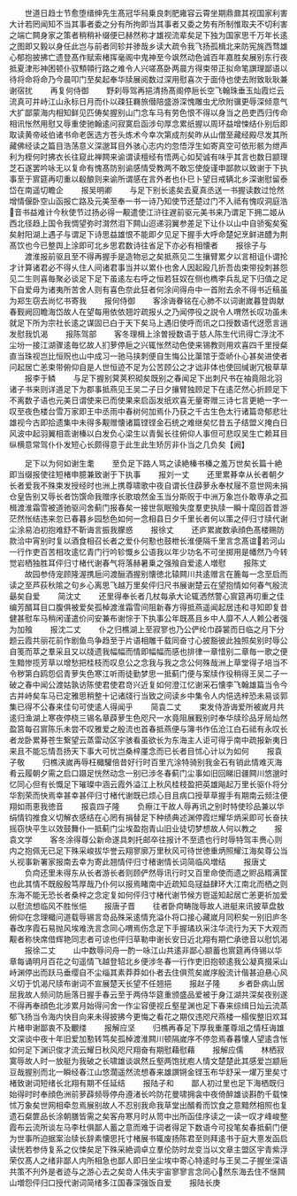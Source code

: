<!-- { "loadSidebar": true } -->
　　世道日趋士节愈堕缙绅先生髙冠华舄乗良刺肥雍容云霄坐期鼎鼐其视国家利害大计若罔闻知不当其事者委之分有所拘即当其事者又委之势有所制惟取夫不切利害之端亡闗身家之策者稍稍补缀便已赫然称才雄视流辈矣足下独为国家思千万年长逺之图即又毅以身任此岂与前者同轸并骖哉乡读大疏令我飞扬孤楫北来防宪旄西骛雄心郁抱披拂亡遗登髙作赋索楮挥毫阁中鬼神至今飒然动色诚百年嘉胜矣展别东行夜抵夏津形神困顿仆驭顦顇行路之难令人兴嗟髙卧两晨方得束带正拟命笔譔理鄙语以待将命将命乃今晨叩门至矣起奉华牍展阅数过深用慰喜次于面侍也使去附致耿耿兼谢宿扰
　　再复何侍御
　　野刹辱驾再挹清扬髙阁停巵长空飞翰珠垂玉灿霞烂云流真可并峙江山永标日月而仆以疎狂羇旅僣陪盛游深愧雕虫尤欣附骥更辱深倾意气大扩鄙蒙海内相知鲜见匹俦矣握别山门念车马有劳色恨不得以身当之邑吏西归传命相讯怅然用慰又辱重使驰翰逺问寂寞启函涉句厚念累纸握以周环益增悚结仆别后即取读黄帝岐伯诸书命老医选方苍头炼术今幸次第成剂矣昨从山僧至藏经殿尽发其所藏佛经读之篇目浩荡意义深邈耳目外骇心志内灼忽悟浮生如寄真空可依形骸为绁声利为桎何时拂衣长往窥此禅闗来谕谓读檀经有悟两心如契诚有味乎其言也数日颛理芝石遂罢吟咏无以复命有愧髙防别谕感情受教两不敢忘使旋谨申鄙款以致谢于下执事至于賔筵再叨重以殽酿则来谕所谓感在言外者也仆巳卜望日戒辆北乡深谢慰留泰岱在南遥切瞻企
　　报吴明卿
　　与足下别长逺矣去夏真丞送一书握读数过怆然增情偃卧空山函报亡路及元美至奉一书一诗乃知使节还楚过门不入祗有愧叹洞庭浩音书益难计今秋使节过扬必得一觏遣使江浒往遅前驱元美书来乃谓足下拥二姬从西北径趋上国令我惆望弥时潸然泪下闗山迢递羽翼参差足下让仆以山中自骄寃矣寃矣射阳湖上遇子与谓足下诗思益雄恨不能即夕见足下握手大呼命楚妃烹鲜进醴为荆髙饮也今已整舆上涂即可北乡思君数诗往省足下亦必有相懐者
　　报徐子与
　　渡淮报前驱且至不得再握手是造物忌之矣抵燕见二生攘臂累夕以言相诅仆谓抡才计算诸君必不得乆住人间诸君事当并以累仆也舍人因起殴几折吾齿束带投刺甚怨见二生则喜毎聚必谈足下足下虽逺左右呼之恒若狂奴在侧也檇李兵乱足下归值之足下自爱毋为诸夷所苦舍人则有喜色奈此狂者何涂间得舟中一首附去余不得书近稿虽为郑生窃去尚忆书寄我
　　报何侍御
　　客涂诲眷铭在心肺不以词谢嵗暮登舆献春觐阙回瞻海岱故人在望每用依依翘竚疏报乆之乃闻停役之説令人喟然长叹功虽未就足下所为宗社长逺之谋固已白于天下矣马上遇旧使呼而讯之口授数语代迓愿言遄发慰我饥渴
　　报陈驾部
　　客冬理楫上涂曽授数语于慈人陈生代讯得亡浮沈不尘坋一接江湖骤逺毎忆故人扪萝停巵之兴辄怅然动色使来锡教则用欢喜四千里授粲直当珠视岂比恒贶也山中成习一驰马挟刺便自生悔公比蕖馆于壶峤仆心甚矣进使者问起居亡恙束带俯仰自是人世恒迹不足为公苦顾公之才诎非体也使回缄谢冗极草草
　　报李于鳞
　　与足下握别蓂荚积砌矣既别之春闻足下出刺尺书在袖竟阻北羽诸子书来则详道足下为郡事抵燕见王吴二子日夕攘臂独顾足下在逺茫然心折顾足下不离数子语也元美日谓使来已而使果来启函发纸欢喜无量寄赠三诗七言更絶一字一叹至夜色楼台雪万家即王中丞雨中春树何加焉仆乃获之千古生色太行诸篇竒郁悲壮雄视今古即拾遗集中未得多觏赠懐诸篇铿铿金石统之难继矣忆昔五子结盟义掩白日风波中起羽翼相乖谢榛以白发负心梁生以青鬓长往俯仰人事但可悲叹吴生亡赖耳目纵横意常驾仆仆发短心长颇得意于此生此生矫厉非仆当之几负矣【阙】

　　足下以为何如谢生耄
　　至负足下路人骂之读絶榛书榛之羞万世矣长篇十絶即当缀报使往短楮申臆兼致谢于下执事
　　报刘一丈
　　还里累朞幸从长者朝夕长者爱我不殊束发授经时也洲上携尊啸歌中夜自谓长住薜萝永奉杖屦不意世网未捐仓皇告别又辱长者饬馔命我赠序长歌琅然金玉当分斯贶于中洲万象岂仆敢専承之孤楫渡淮霜雪被道驰驱问舍蓟门报春矣一接世氛眠飱失度羣吏执牍一瞬十麾回首昔游茫然怅结违来忽已春暮乡园愁色如何一念相县日夕千里长者何以策之伻归寸牍代谢尘涂易泊初抱难舒不靳诲言振我朦惑
　　报徐丈
　　还庐累嵗数承顔色髙楼赐防款洽中宵别时复以酒食相召长者之爱仆何懃也鼓枻长淮便隔千里言念髙谊若河山一行作吏百苦相攻逺忆青门行吟轸慨乡公语我以年少功名不可坐掷用是幡然乃今转觉岩栖独胜耳伻归寸楮代谢春气将落赫暑乗之强飱自爱逺人増慰
　　报陈丈
　　故园参侍宠顾隆渥携巵问渡酾酒握别懐徳北辕闗川共逺赠言在簏每一念至启而读之至芦荻秋隂之句乡心离思飞越万里矣伻归尺书展谢楚云在望抱情如何春气殷流朂矣自爱
　　简沈丈
　　还里得奉长者几杖每承大论辄洒然警心賔筵再叨重之佳编芳醑耳目口腹俱被爱矣孤棹渡淮霜雪间阻新春方得抵燕遥闻起居违和寻知即复昔健甚慰车马稍闲谨遣价问安兼布谢悰于下执事公年既髙且乡中人靡不人人赖公者强为加飱
　　报沈二丈
　　仆之归樵湖上至寂寥也乃公俨纶巾薜裳而日临之月下分题云霞共丽花前作剧鱼鸟争趋至于片语相雕千载同奋寸心披豁彼此独照矣别时辱公自笺而萃之羣采且又以牋遗我幅幅而情即幅幅而感也排律一章惜别二章毎一歌之便生黯惨揽芳草以增愁把桂枝而叹息公之念我与我之念公何殊哉洲上草堂得子培当不令秽第白鸥怨侣青萝失色寒江听雨徒勤梦思一抵蓟门便与案牍作役稍得王吴二子一破之春中闻公渡姑孰访陈使君使君竒兴近复如何澄江忆谢采石懐李飞翰雄篇当令今古并峙矣车马已定雅思稍整十记诸牋行当致之间读乡中集令人内悒选梓恐未易谈郭集已得不公春来佳句可使逺人得闻乎
　　简袁二丈
　　束发侍游诲爱所被嵗月共逺归渔湖上寒夜停桡三锡名章薜萝生色咫尺一水竟阻展觐别时奉华牍珍品牙局灿然盈筥每召賔陈乐未尝不叹雅爱之殷流也首春抵燕便与簿书作伍沧江白石祗有永叹长者龙卧累朞苍生繋望云蒸雷动区宇骇看虽欲长为东海主人讵可得乎南中疏报新夷日来且不能忘情吾扬天下事大可忧岂桑梓厪念而已长者目怵心计以为如何
　　报袁子敬
　　归樵浃嵗再辱枉檝驩倍昔好行时百里亢涂特骑别我金石有销此情难灭海肴云履朝夕需之启口蹑足恍然动念一别已涉冬春蓟门尘事如旧回睇旧疆闗川悠邈时忆同心但有长慨足下璀璨中涵云霞外溢江上秋风桂枝盈把英雄飚起万里长驱仆将分华割荣而快焉幸甚幸甚伻归寸楮代谢既已烦心目且病口授草草握手有期南云频注便翔如雨恵我徳音
　　报袁四子隆
　　负瘵江干故人辱再讯之别时特使珍品兼以华绢情钧推食义切解衣感结在心罔有捐替足下种绩典述渊停霞烂耀华炳采即可长奋扶摇窃快平生以效鼓舞仆一抵蓟门尘埃盈抱青山旧业徒切梦想故人何以教之
　　报袁文学
　　客冬涂得尊公新命遂具刺托邮卒往报计不至遗也行时辱特驾丰赉心则内之抱佩无已足下殊采峻拔华誉云翔寥廓万里秋风可待世徳重炳照耀江海矣尊公当乆视事新署家报南去幸为寄此翘情伻归寸楮谢情长词简临风増结
　　报唐丈
　　负疴还里未得东从长者游长者则顾俨然辱讯行时又百里命使而遗之赆品糈满筐也此其情不既殷殷笃厚哉乃仆何以报焉睹南中近疏知岛冦益肆环大江南北而栖之则东海不能无恐长者桑梓之念定复如何伻归寸楮代谢节候方鬯遥知起居亡恙更祈加爱以慰流想临风不胜怅悒
　　报唐子晋
　　往者卧疴畴陇辱故人进艇来讯披草盘敖俯仰在念理檝问道载辱锡言竒品殊采逺情充溢仆将口接心藏嵗月同积矣一别旧庐冬春改序霞石易抛风埃难洗言念同心喟焉伤念足下手握璚玖采注华流行为天下大观而觏者称快席借辉艳同志者可谅也伻归草勒申谢长安日近北翔有期伫承徳音以慰饥渴
　　报徐二丈
　　山中数辱问舟一酌一咏江山共逺非鄙心颛蓄也賔筵再侍锡以华章每诵明月百花之句遥情飞越登轺北乡便涉冬春一行作吏旧抱顿逺我公凝真掇采山峙渊停出而跃马垂缨自不尘缁其素莽莽如仆者去住俱荒矣嵗序殷流计偕甚迫悬心风义切于饥渴尺牍布谢词不宣展楚天长望不任翘挹
　　报赵子隆
　　乡者卧病山居屈我故人频问防巵落日握手春云至于两侍华筵重颁盛品爱被于身江湖共深矣夜别遂不得再奉顔色北涉累月始得问舍一作尘容便视丘壑星渊也足下春来综缉日灿云流蒸郁飞扬当令海内快目向来未得披拂今更悔之看花之期仅违咫尺燕楼一榻俟整旧欢耳片楮申谢鄙衷不及覼缕
　　报解应坚
　　归樵再春足下厚我重厪尊俎之情枉诲雄文深谈中夜十年旧爱加懃转笃矣孤棹渡淮闗川顿隔嵗序不停忽焉春暮懐人望逺含怅如何足下渊识俊才流云耀日秋风咫尺翔奋有期慰藉慰藉
　　报解应儒
　　林栖寂寞辱故人时一放艇为我破之长啸雄谈飒然丘壑两饱扰庖人情文楚楚此其感爱岂颛巵豆哉握别而北一瞬经春江山悠濶遥然流想春来雄譔锵金铿玉布华舒采一燿万里矣寸楮致谢词短绪长北翔有期不任延结
　　报陆子和
　　鄙人初过里也足下海栖既归始得时时奉顔色洲前萝薜频辱停舟遵渚长吟防花曼啸拥衾中夜倚醉雄谈斟酌千载悚怵万象矣世网相牵忽焉展别故人不忍别我命我草堂出醑肴而饮食之意黯然相照也复遗石粲篚品长涂朝膳皆需之矣客舟寒月时从笥中出所函佳序读之一读一叹才峰峻整霞布云流所谈左马李杜俱鄙人蓄之意而难于词者得足下数语今可投笔矣春抵蓟门便为世事所迫据案治牍长辞素懐思托寸楮展书辄废扬陈君至则拜逺书于庭大憙发函启读恍若参侍复系之仪悚矣足下殊采絶调卓立羣伦防时龙变当以文章主盟区宇青紫浮荣仅髙人之绪非鄙人内所相急也鄙人即日坐尘埃中寄心特逺时与王吴二子握坐深语共策不刋外是者迹与之游心去之矣竒人伟夫宇宙寥寥言念同心然东海去住不惬闗山増怨伻归口授代谢词简绪多江国春深强饭自爱
　　报陆长庚
